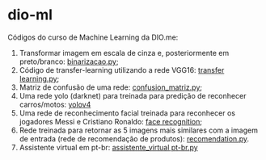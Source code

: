 # dio-ml
Códigos do curso de Machine Learning da DIO.me:

1) Transformar imagem em escala de cinza e, posteriormente em preto/branco: [binarizacao.py](https://github.com/jmmb07/dio-ml/blob/main/binarizacao/binarizacao.py);
2) Código de transfer-learning utilizando a rede VGG16: [transfer learning.py](https://github.com/jmmb07/dio-ml/blob/main/transferlearning/transfer%20learning.py);
3) Matriz de confusão de uma rede: [confusion_matriz.py](https://github.com/jmmb07/dio-ml/blob/main/matrix%20confusion/confusion_matrix.py);
4) Uma rede yolo (darknet) para treinada para predição de reconhecer carros/motos: [yolov4](https://github.com/jmmb07/dio-ml/tree/main/yolo)
5) Uma rede de reconhecimento facial treinada para reconhecer os jogadores Messi e Cristiano Ronaldo: [face recognition](https://github.com/jmmb07/dio-ml/tree/main/face%20recognition%20mtcnn);
6) Rede treinada para retornar as 5 imagens mais similares com a imagem de entrada (rede de recomendação de produtos): [recomendation.py](https://github.com/jmmb07/dio-ml/blob/main/product%20recomendation/recomendation.py).
7) Assistente virtual em pt-br: [assistente_virtual pt-br.py](https://github.com/jmmb07/dio-ml/blob/main/assistente%20virtual/assistente_virtual%20pt-br.py)
